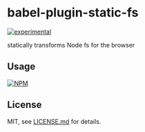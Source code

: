 # babel-plugin-static-fs

[![experimental](http://badges.github.io/stability-badges/dist/experimental.svg)](http://github.com/badges/stability-badges)

statically transforms Node fs for the browser

## Usage

[![NPM](https://nodei.co/npm/babel-plugin-static-fs.png)](https://www.npmjs.com/package/babel-plugin-static-fs)

## License

MIT, see [LICENSE.md](http://github.com/Jam3/babel-plugin-static-fs/blob/master/LICENSE.md) for details.

